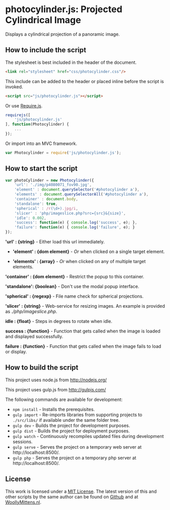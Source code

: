 # photocylinder.js: Projected Cylindrical Image

Displays a cylindrical projection of a panoramic image.

## How to include the script

The stylesheet is best included in the header of the document.

```html
<link rel="stylesheet" href="css/photocylinder.css"/>
```

This include can be added to the header or placed inline before the script is invoked.

```html
<script src="js/photocylinder.js"></script>
```

Or use [Require.js](https://requirejs.org/).

```js
requirejs([
	'js/photocylinder.js'
], function(Photocylinder) {
	...
});
```

Or import into an MVC framework.

```js
var Photocylinder = require('js/photocylinder.js');
```

## How to start the script

```javascript
var photoCylinder = new Photocylinder({
	'url': './img/p4080071_fov90.jpg',
	'element' : document.querySelector('#photocylinder a'),
	'elements' : document.querySelectorAll('#photocylinder a'),
	'container' : document.body,
	'standalone': true,
	'spherical' : /r(\d+).jpg/i,
	'slicer' : 'php/imageslice.php?src={src}&{size}',
	'idle': 0.002,
	'success': function(e) { console.log('success', e); },
	'failure': function(e) { console.log('failure', e); }
});
```

**'url' : {string}** - Either load this url immediately.

- **'element' : {dom element}** - *Or* when clicked on a single target element.

- **'elements' : {array}** - *Or* when clicked on any of multiple target elements.

**'container' : {dom element}** - Restrict the popup to this container.

**'standalone': {boolean}** - Don't use the modal popup interface.

**'spherical' : {regexp}** - File name check for spherical projections.

**'slicer' : {string}** - Web-service for resizing images. An example is provided as *./php/imageslice.php*.

**idle : {float}** - Steps in degrees to rotate when idle.

**success : {function}** - Function that gets called when the image is loaded and displayed successfully.

**failure : {function}** - Function that gets called when the image fails to load or display.

## How to build the script

This project uses node.js from http://nodejs.org/

This project uses gulp.js from http://gulpjs.com/

The following commands are available for development:
+ `npm install` - Installs the prerequisites.
+ `gulp import` - Re-imports libraries from supporting projects to `./src/libs/` if available under the same folder tree.
+ `gulp dev` - Builds the project for development purposes.
+ `gulp dist` - Builds the project for deployment purposes.
+ `gulp watch` - Continuously recompiles updated files during development sessions.
+ `gulp serve` - Serves the project on a temporary web server at http://localhost:8500/.
+ `gulp php` - Serves the project on a temporary php server at http://localhost:8500/.

## License

This work is licensed under a [MIT License](https://opensource.org/licenses/MIT). The latest version of this and other scripts by the same author can be found on [Github](https://github.com/WoollyMittens) and at [WoollyMittens.nl](https://www.woollymittens.nl/).
